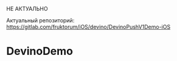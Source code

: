 НЕ АКТУАЛЬНО

Актуальный репозиторий:
https://gitlab.com/fruktorum/iOS/devino/DevinoPushV1Demo-iOS

# DevinoDemo
